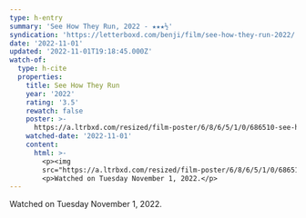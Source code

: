 ```yaml
---
type: h-entry
summary: 'See How They Run, 2022 - ★★★½'
syndication: 'https://letterboxd.com/benji/film/see-how-they-run-2022/'
date: '2022-11-01'
updated: '2022-11-01T19:18:45.000Z'
watch-of:
  type: h-cite
  properties:
    title: See How They Run
    year: '2022'
    rating: '3.5'
    rewatch: false
    poster: >-
      https://a.ltrbxd.com/resized/film-poster/6/8/6/5/1/0/686510-see-how-they-run-0-600-0-900-crop.jpg?v=6f39272362
    watched-date: '2022-11-01'
    content:
      html: >-
        <p><img
        src="https://a.ltrbxd.com/resized/film-poster/6/8/6/5/1/0/686510-see-how-they-run-0-600-0-900-crop.jpg?v=6f39272362"/></p>
        <p>Watched on Tuesday November 1, 2022.</p>
---
```

Watched on Tuesday November 1, 2022.
